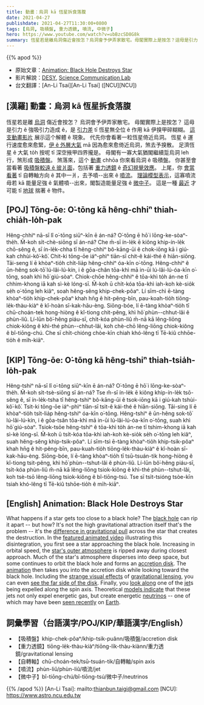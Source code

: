 ```yaml
---
title: 動畫：烏洞 kā 恆星拆食落腹
date: 2021-04-27
publishdate: 2021-04-27T11:30:00+0800
tags: [烏洞, 吸積盤, 重力透鏡, 噴流, 中微子]
hero: https://www.youtube.com/watch?v=ubBzcSD8G8k
summary: 恆星若是離烏洞傷近會按怎？烏洞會予伊弄家散宅。毋閣實際上是按怎？這毋是引力 ê 強吸引力造成 ê，是引力差 tī 恆星無仝位 ê 作用 kā 伊搝甲碎糊糊。
---
```


{{% apod %}}

- 原始文章：[Animation: Black Hole Destroys Star](https://apod.nasa.gov/apod/ap210427.html)
- 影片解說：[DESY](https://www.desy.de/), [Science Communication Lab](https://www.scicom-lab.com/)
- 台文翻譯：[An-Li Tsai][An-Li Tsai] ([NCU][NCU])

## [漢羅] 動畫：烏洞 kā 恆星拆食落腹

恆星若是離 [烏洞][black hole] 傷近會按怎？
烏洞會予伊弄家散宅。
毋閣實際上是按怎？
這毋是引力 ê 強吸引力造成 ê，是 [引力差][difference in gravitational pull] tī 恆星無仝位 ê 作用 kā 伊搝甲碎糊糊。
[這支動畫影片][featured animated video] 展示這个解體 ê 現象。
代先你會看著一粒恆星倚近烏洞。
恆星 ê 運行速度愈來愈緊，[伊 ê 外層大氣][star's outer atmosphere] mā 因為愈來愈倚近烏洞，煞去予搝散。
足濟恆星 ê 大氣 to̍h 按呢 tī 深空掖甲四界攏是。
毋閣有一寡大氣猶閣繼續踅烏洞 leh 行，煞形成 [吸積盤][accretion disk]。
煞落來，這个 [動畫][animation] chhōa 你來看烏洞 ê 吸積盤。
你甚至會當看著 [吸積盤較遠 ê 彼爿面][see the far side of the disk]，包括著 [重力透鏡][gravitational lensing] ê [奇幻視覺效應][strange visual effects]。
上尾，你 [會當看著][look along] tī 自轉軸方向 ê 其中一爿，去予噴--出來 ê [噴流][jet]。
[理論模型表示][models indicate]，這寡噴流毋若 kā 能量足強 ê 氣體噴--出來，閣製造能量足強 ê [微中子][neutrinos]。
這是一種 [最近][seen recently] 才可能 tī [地球][Earth] 揣著 ê 物件。

## [POJ] Tōng-ōe: O͘-tōng kā hêng-chhiⁿ thiah-chia̍h-lo̍h-pak

Hêng-chhiⁿ nā-sī lî o͘-tōng siūⁿ-kīn ē án-ná?
O͘-tōng ē hō͘ i lōng-ke-sòaⁿ-the̍h.
M̄-koh si̍t-chè-siōng sī án-ná?
Che m̄-sī ín-le̍k ē kiông khip-ín-le̍k chō-sêng ê, sī ín-le̍k-chha tī hêng-chhiⁿ bô-kāng-ūi ê chok-iōng kā i giú-kah chhùi-kô͘-kô͘.
Chit-ki tōng-ōe iáⁿ-phìⁿ tiān-sī chit-ê kái-thé ê hiān-siōng.
Tāi-seng lí ē khòaⁿ-tio̍h chi̍t-lia̍p hêng-chhiⁿ óa-kīn o͘-tōng.
Hêng-chhiⁿ ê ūn-hêng sok-tō͘ lú-lâi-lú-kín, i ê gōa-chân tōa-khì mā in-ūi lú-lâi-lú-óa-kīn o͘-tōng, soah khì hō͘ giú-sòaⁿ.
Chiok-chōe hêng-chhiⁿ ê tōa-khì to̍h án-ne tī chhim-khong iā kah sì-kè lóng-sī.
M̄-koh ū chi̍t-kóa tōa-khì iah-koh kè-sio̍k se̍h o͘-tōng leh kiâⁿ, soah hêng-sêng khip-chek-pôaⁿ.
Lí sīm-chì ē-tàng khòaⁿ-tio̍h khip-chek-pôaⁿ khah hn̄g ê hit-pêng-bīn, pau-koah-tio̍h tiōng-le̍k-thàu-kiàⁿ ê kî-hoàn sī-kak-hāu-èng.
Siōng-bóe, lí ē-tàng khòaⁿ-tio̍h tī chū-choán-tek hong-hiòng ê kî-tiong chit-pêng, khì hō͘ phùn--chhut-lâi ê phùn-liû.
Lí-lūn bô͘-hêng piáu-sī, chi̍t-kóa phùn-liû m̄-nā kā lêng-liōng chiok-kiông ê khì-thé phùn--chhut-lâi, koh chè-chō lêng-liōng chiok-kiông ê bî-tiōng-chú.
Che sī chi̍t-chióng chòe-kīn chiah khó-lêng tī Tē-kiû chhōe-tio̍h ê mi̍h-kiāⁿ.



## [KIP] Tōng-ōe: O͘-tōng kā hêng-tshiⁿ thiah-tsia̍h-lo̍h-pak

Hêng-tshiⁿ nā-sī lî o͘-tōng siūⁿ-kīn ē án-ná?
O͘-tōng ē hō͘ i lōng-ke-sòaⁿ-the̍h.
M̄-koh si̍t-tsè-siōng sī án-ná?
Tse m̄-sī ín-le̍k ē kiông khip-ín-le̍k tsō-sêng ê, sī ín-le̍k-tsha tī hêng-tshiⁿ bô-kāng-ūi ê tsok-iōng kā i giú-kah tshùi-kô͘-kô͘.
Tsit-ki tōng-ōe iáⁿ-phìⁿ tiān-sī tsit-ê kái-thé ê hiān-siōng.
Tāi-sing lí ē khòaⁿ-tio̍h tsi̍t-lia̍p hêng-tshiⁿ óa-kīn o͘-tōng.
Hêng-tshiⁿ ê ūn-hêng sok-tō͘ lú-lâi-lú-kín, i ê gōa-tsân tōa-khì mā in-ūi lú-lâi-lú-óa-kīn o͘-tōng, suah khì hō͘ giú-sòaⁿ.
Tsiok-tsōe hêng-tshiⁿ ê tōa-khì to̍h án-ne tī tshim-khong iā kah sì-kè lóng-sī.
M̄-koh ū tsi̍t-kóa tōa-khì iah-koh kè-sio̍k se̍h o͘-tōng leh kiâⁿ, suah hêng-sêng khip-tsik-pôaⁿ.
Lí sīm-tsì ē-tàng khòaⁿ-tio̍h khip-tsik-pôaⁿ khah hn̄g ê hit-pêng-bīn, pau-kuah-tio̍h tiōng-le̍k-thàu-kiàⁿ ê kî-hoàn sī-kak-hāu-èng.
Siōng-bóe, lí ē-tàng khòaⁿ-tio̍h tī tsū-tsuán-tik hong-hiòng ê kî-tiong tsit-pêng, khì hō͘ phùn--tshut-lâi ê phùn-liû.
Lí-lūn bô͘-hêng piáu-sī, tsi̍t-kóa phùn-liû m̄-nā kā lêng-liōng tsiok-kiông ê khì-thé phùn--tshut-lâi, koh tsè-tsō lêng-liōng tsiok-kiông ê bî-tiōng-tsú.
Tse sī tsi̍t-tsióng tsòe-kīn tsiah khó-lêng tī Tē-kiû tshōe-tio̍h ê mi̍h-kiāⁿ.



## [English] Animation: Black Hole Destroys Star

What happens if a star gets too close to a black hole? The [black hole][black hole] can rip it apart -- but how? It's not the high gravitational attraction itself that's the problem -- it's the [difference in gravitational pull][difference in gravitational pull] across the star that creates the destruction. In the [featured animated video][featured animated video] illustrating this disintegration, you first see a star approaching the black hole. Increasing in orbital speed, the [star's outer atmosphere][star's outer atmosphere] is ripped away during closest approach. Much of the star's atmosphere disperses into deep space, but some continues to orbit the black hole and forms an [accretion disk][accretion disk]. The [animation][animation] then takes you into the accretion disk while looking toward the black hole. Including the [strange visual effects][strange visual effects] of [gravitational lensing][gravitational lensing], you can even [see the far side of the disk][see the far side of the disk]. Finally, you [look along][look along] one of the [jet][jet]s being expelled along the spin axis. Theoretical [models indicate][models indicate] that these jets not only expel energetic gas, but create energetic [neutrinos][neutrinos] -- one of which may have been [seen recently][seen recently] on [Earth][Earth].

## 詞彙學習（台語漢字/POJ/KIP/華語漢字/English）

- 【吸積盤】khip-chek-pôaⁿ/khip-tsik-puânn/吸積盤/accretion disk
- 【重力透鏡】tiōng-le̍k-thàu-kiàⁿ/tiōng-li̍k-thàu-kiànn/重力透鏡/gravitational lensing
- 【自轉軸】chū-choán-tek/tsū-tsuán-tik/自轉軸/spin axis
- 【噴流】phùn-liû/phùn-liû/噴流/jet
- 【微中子】bî-tiōng-chú/bî-tiōng-tsú/微中子/neutrinos



{{% /apod %}}
[An-Li Tsai]: mailto:thianbun.taigi@gmail.com
[NCU]: https://www.astro.ncu.edu.tw

[copyright]: https://apod.nasa.gov/apod/fap/lib/about_apod.html#srapply

[black hole]:https://science.nasa.gov/astrophysics/focus-areas/black-holes
[difference in gravitational pull]:http://burro.astr.cwru.edu/Academics/Astr221/Gravity/tides.html
[featured animated video]:https://www.desy.de/news/news_search/index_eng.html?openDirectAnchor=2030
[star's outer atmosphere]:https://en.wikipedia.org/wiki/Stellar_atmosphere
[accretion disk]:https://apod.nasa.gov/apod/fap/ap170327.html
[animation]:https://youtu.be/ubBzcSD8G8k
[strange visual effects]:https://www.phy.mtu.edu/bht/rjn_bht.html
[gravitational lensing]:https://en.wikipedia.org/wiki/Gravitational_lens
[see the far side of the disk]:https://apod.nasa.gov/apod/fap/ap200825.html
[look along]:https://www.vetbabble.com/wp-content/uploads/2017/10/cat-looking-up-banner1.png
[jet]:https://apod.nasa.gov/apod/fap/ap210415.html
[models indicate]:https://ui.adsabs.harvard.edu/abs/2021NatAs.tmp...49W/abstract
[neutrinos]:https://nasa.tumblr.com/post/643837966463188992/youre-always-surrounded-by-neutrinos
[seen recently]:https://www.newscientist.com/article/2268724-weve-spotted-a-neutrino-blasted-out-by-a-black-hole-shredding-a-star/
[Earth]:https://earthobservatory.nasa.gov/topic/image-of-the-day
